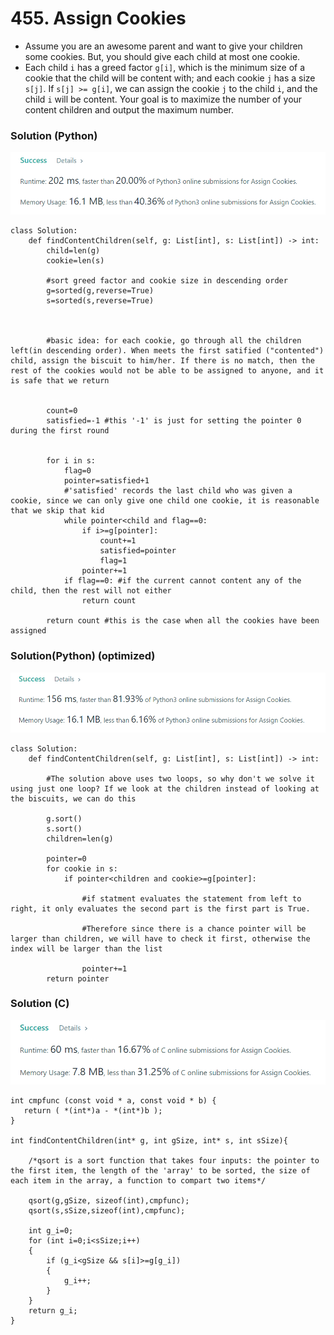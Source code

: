 # 455. Assign Cookies

* Assume you are an awesome parent and want to give your children some cookies. But, you should give each child at most one cookie.
* Each child `i` has a greed factor `g[i]`, which is the minimum size of a cookie that the child will be content with; and each cookie `j` has a size `s[j]`. If `s[j] >= g[i]`, we can assign the cookie `j` to the child `i`, and the child `i` will be content. Your goal is to maximize the number of your content children and output the maximum number.

### Solution (Python)

![](<.gitbook/assets/image (5) (1) (1).png>)

```
class Solution:
    def findContentChildren(self, g: List[int], s: List[int]) -> int:
        child=len(g)
        cookie=len(s)
        
        #sort greed factor and cookie size in descending order
        g=sorted(g,reverse=True)
        s=sorted(s,reverse=True)
        
        
        
        #basic idea: for each cookie, go through all the children left(in descending order). When meets the first satified ("contented") child, assign the biscuit to him/her. If there is no match, then the rest of the cookies would not be able to be assigned to anyone, and it is safe that we return
        
        
        count=0
        satisfied=-1 #this '-1' is just for setting the pointer 0 during the first round 
        
        
        for i in s:
            flag=0
            pointer=satisfied+1
            #'satisfied' records the last child who was given a cookie, since we can only give one child one cookie, it is reasonable that we skip that kid
            while pointer<child and flag==0:
                if i>=g[pointer]:
                    count+=1
                    satisfied=pointer
                    flag=1
                pointer+=1
            if flag==0: #if the current cannot content any of the child, then the rest will not either
                return count
            
        return count #this is the case when all the cookies have been assigned
```

### Solution(Python) (optimized)

![](<.gitbook/assets/image (2).png>)

```
class Solution:
    def findContentChildren(self, g: List[int], s: List[int]) -> int:
        
        #The solution above uses two loops, so why don't we solve it using just one loop? If we look at the children instead of looking at the biscuits, we can do this
        
        g.sort()
        s.sort()
        children=len(g)
        
        pointer=0
        for cookie in s:
            if pointer<children and cookie>=g[pointer]:
                
                #if statment evaluates the statement from left to right, it only evaluates the second part is the first part is True. 
                
                #Therefore since there is a chance pointer will be larger than children, we will have to check it first, otherwise the index will be larger than the list
                
                pointer+=1
        return pointer
```

### Solution (C)

![](<.gitbook/assets/image (1) (1).png>)

```
int cmpfunc (const void * a, const void * b) {
   return ( *(int*)a - *(int*)b );
}

int findContentChildren(int* g, int gSize, int* s, int sSize){
    
    /*qsort is a sort function that takes four inputs: the pointer to the first item, the length of the 'array' to be sorted, the size of each item in the array, a function to compart two items*/
    
    qsort(g,gSize, sizeof(int),cmpfunc);
    qsort(s,sSize,sizeof(int),cmpfunc);
    
    int g_i=0;
    for (int i=0;i<sSize;i++)
    {
        if (g_i<gSize && s[i]>=g[g_i])
        {
            g_i++;
        }
    }
    return g_i;
}
```
